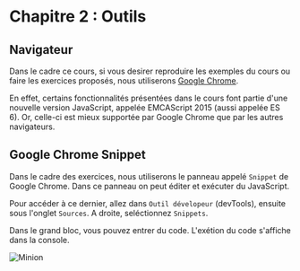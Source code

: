 # Chapitre 2 : Outils

## Navigateur

Dans le cadre ce cours, si vous desirer reproduire les exemples du cours ou faire les exercices proposés, nous utiliserons [Google Chrome](https://www.google.com/chrome/browser/desktop/index.html).

En effet, certains fonctionnalités présentées dans le cours font partie d'une nouvelle version JavaScript, appelée EMCAScript 2015 (aussi appelée ES 6). Or, celle-ci est mieux supportée par Google Chrome que par les autres navigateurs.


## Google Chrome Snippet

Dans le cadre des exercices, nous utiliserons le panneau appelé `Snippet` de Google Chrome. Dans ce panneau on peut éditer et exécuter du JavaScript.

Pour accéder à ce dernier, allez dans `Outil dévelopeur` (devTools), ensuite sous l'onglet `Sources`. A droite, seléctionnez `Snippets`.

Dans le grand bloc, vous pouvez entrer du code. L'exétion du code s'affiche dans la console.

![Minion](https://cdn-images-1.medium.com/max/780/1*wuEXGEtTklRzgf5UmXyueg.png)
